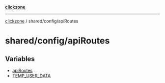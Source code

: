 [**clickzone**](../../../README.md)

***

[clickzone](../../../README.md) / shared/config/apiRoutes

# shared/config/apiRoutes

## Variables

- [apiRoutes](variables/apiRoutes.md)
- [TEMP\_USER\_DATA](variables/TEMP_USER_DATA.md)
